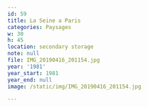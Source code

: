 ```yaml
---
id: 59
title: La Seine a Paris
categories: Paysages
w: 30
h: 45
location: secondary storage
note: null
file: IMG_20190416_201154.jpg
year: '1981'
year_start: 1981
year_end: null
image: /static/img/IMG_20190416_201154.jpg

---
```

